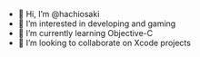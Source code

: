 - 👋 Hi, I’m @hachiosaki
- 👀 I’m interested in developing and gaming
- 🌱 I’m currently learning Objective-C
- 💞️ I’m looking to collaborate on Xcode projects

<!---
hachiosaki/hachiosaki is a ✨ special ✨ repository because its `README.md` (this file) appears on your GitHub profile.
You can click the Preview link to take a look at your changes.
--->
